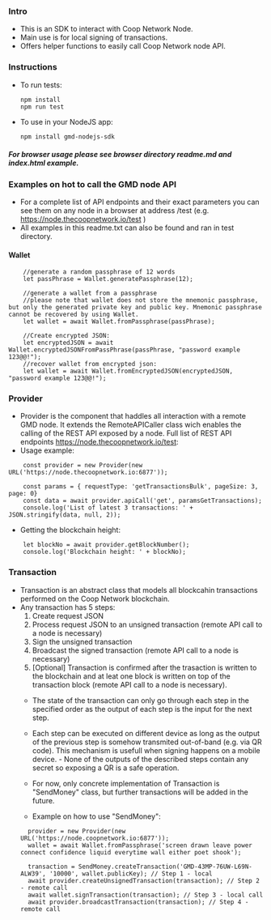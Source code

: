 ### Intro 

- This is an SDK to interact with Coop Network Node.
- Main use is for local signing of transactions.
- Offers helper functions to easily call Coop Network node API.


### Instructions
- To run tests: 
  ```
  npm install
  npm run test
  ```
- To use in your NodeJS app:
  ```
  npm install gmd-nodejs-sdk
  ```

##### For browser usage please see browser directory readme.md and index.html example.

### Examples on hot to call the GMD node API
- For a complete list of API endpoints and their exact parameters you can see them on any node in a browser at address <GMD node address>/test (e.g. https://node.thecoopnetwork.io/test )
- All examples in this readme.txt can also be found and ran in test directory.

#### Wallet
```
    //generate a random passphrase of 12 words
    let passPhrase = Wallet.generatePassphrase(12);
    
    //generate a wallet from a passphrase
    //please note that wallet does not store the mnemonic passphrase, but only the generated private key and public key. Mnemonic passphrase cannot be recovered by using Wallet.
    let wallet = await Wallet.fromPassphrase(passPhrase);

    //Create encrypted JSON:
    let encryptedJSON = await Wallet.encryptedJSONFromPassPhrase(passPhrase, "password example 123@@!");
    //recover wallet from encrypted json:
    let wallet = await Wallet.fromEncryptedJSON(encryptedJSON, "password example 123@@!"); 
```

### Provider
- Provider is the component that haddles all interaction with a remote GMD node. It extends the RemoteAPICaller class wich enables the calling of the REST API exposed by a node. Full list of REST API endpoints https://node.thecoopnetwork.io/test: 
- Usage example:
```
    const provider = new Provider(new URL('https://node.thecoopnetwork.io:6877'));
    
    const params = { requestType: 'getTransactionsBulk', pageSize: 3, page: 0}
    const data = await provider.apiCall('get', paramsGetTransactions);
    console.log('List of latest 3 transactions: ' + JSON.stringify(data, null, 2));
```
- Getting the blockchain height:
```
    let blockNo = await provider.getBlockNumber();
    console.log('Blockchain height: ' + blockNo);
```

### Transaction 
- Transaction is an abstract class that models all blockcahin transactions performed on the Coop Network blockchain.
- Any transaction has 5 steps:
  1. Create request JSON
  2. Process request JSON to an unsigned transaction (remote API call to a node is necessary)
  3. Sign the unsigned transaction
  4. Broadcast the signed transaction (remote API call to a node is necessary)
  5. [Optional] Transaction is confirmed after the trasaction is written to the blockchain and at leat one block is written on top of the transaction block (remote API call to a node is necessary).
  - The state of the transaction can only go through each step in the specified order as the output of each step is the input for the next step. 
  - Each step can be executed on different device as long as the output of the previous step is somehow transmited out-of-band (e.g. via QR code). This mechanism is usefull when signing happens on a mobile device. - None of the outputs of the described steps contain any secret so exposing a QR is a safe operation.

  - For now, only concrete implementation of Transaction is "SendMoney" class, but further transactions will be added in the future.
  - Example on how to use "SendMoney":
  ```
    provider = new Provider(new URL('https://node.coopnetwork.io:6877'));
    wallet = await Wallet.fromPassphrase('screen drawn leave power connect confidence liquid everytime wall either poet shook');

    transaction = SendMoney.createTransaction('GMD-43MP-76UW-L69N-ALW39', '10000', wallet.publicKey); // Step 1 - local
    await provider.createUnsignedTransaction(transaction); // Step 2 - remote call
    await wallet.signTransaction(transaction); // Step 3 - local call
    await provider.broadcastTransaction(transaction); // Step 4 - remote call

  ```


